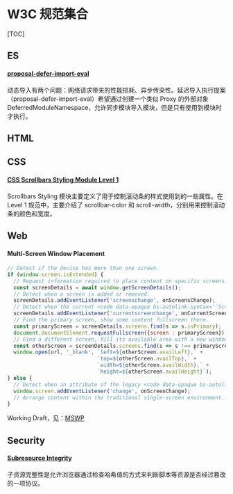 # W3C 规范集合

[TOC]

## ES

#### [proposal-defer-import-eval](https://github.com/tc39/proposal-defer-import-eval)

动态导入有两个问题：网络请求带来的性能损耗、异步传染性。延迟导入执行提案（proposal-defer-import-eval）希望通过创建一个类似 Proxy 的外部对象 DeferredModuleNamespace，允许同步模块导入模块，但是只有使用到模块时才执行。

## HTML

## CSS

#### [CSS Scrollbars Styling Module Level 1](/articles/source-code/css/scrollbar.html)

<!-- BLOCK - 2a2171afae04283296e4f0a931eec534 -->
Scrollbars Styling 模块主要定义了用于控制滚动条的样式使用到的一些属性。在 Level 1 规范中，主要介绍了 scrollbar-color 和 scroll-width，分别用来控制滚动条的颜色和宽度。
<!-- BLOCK - END -->

## Web

#### Multi-Screen Window Placement

```js
// Detect if the device has more than one screen.
if (window.screen.isExtended) {
  // Request information required to place content on specific screens.
  const screenDetails = await window.getScreenDetails();
  // Detect when a screen is added or removed.
  screenDetails.addEventListener('screenschange', onScreensChange);
  // Detect when the current <code data-opaque bs-autolink-syntax='`ScreenDetailed`'>ScreenDetailed</code> or an attribute thereof changes.
  screenDetails.addEventListener('currentscreenchange', onCurrentScreenChange);
  // Find the primary screen, show some content fullscreen there.
  const primaryScreen = screenDetails.screens.find(s => s.isPrimary);
  document.documentElement.requestFullscreen({screen : primaryScreen});
  // Find a different screen, fill its available area with a new window.
  const otherScreen = screenDetails.screens.find(s => s !== primaryScreen);
  window.open(url, '_blank', `left=${otherScreen.availLeft},` +
                             `top=${otherScreen.availTop},` +
                             `width=${otherScreen.availWidth},` +
                             `height=${otherScreen.availHeight}`);
} else {
  // Detect when an attribute of the legacy <code data-opaque bs-autolink-syntax='`Screen`'>Screen</code> interface changes.
  window.screen.addEventListener('change', onScreenChange);
  // Arrange content within the traditional single-screen environment...
}
```

Working Draft，见：[MSWP](https://www.w3.org/TR/window-placement/)

## Security

#### [Subresource Integrity](/maps/w3c/subresouce-integrity.html)

<!-- BLOCK - 11029a843d11296b21dad1130fd1d208 -->
子资源完整性是允许浏览器通过检查哈希值的方式来判断脚本等资源是否经过篡改的一项协议。
<!-- BLOCK - END -->